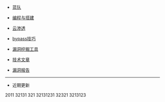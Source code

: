 * [蓝队](/blueteam/)

* [编程与搭建](/programming/)

* [云渗透](/Cloud/)

* [bypass技巧](/bypass/)

* [漏洞挖掘工具](/tools/)

* [技术文章](/technology/)

* [漏洞报告](/report/)


------
* 近期更新

2011 32131
321 32131231
32321 3213123
